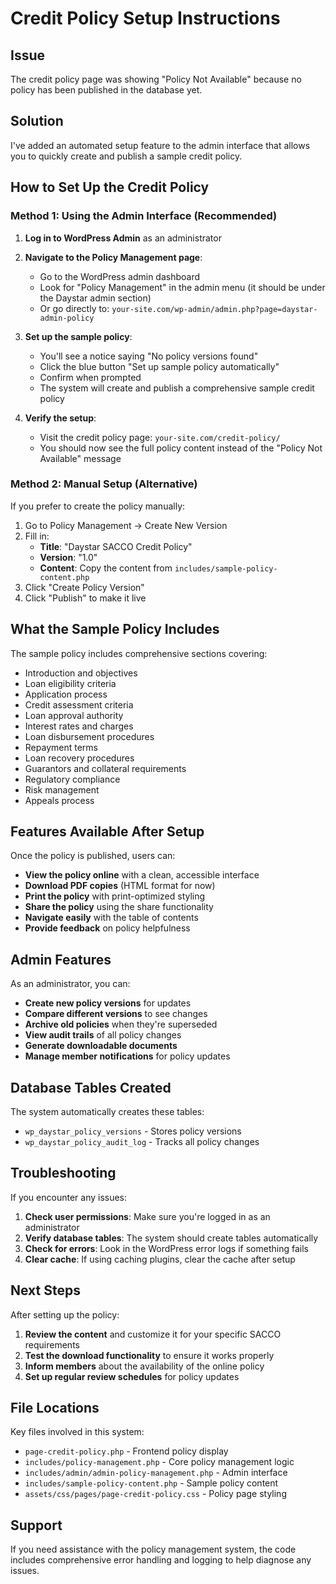 # Credit Policy Setup Instructions

## Issue
The credit policy page was showing "Policy Not Available" because no policy has been published in the database yet.

## Solution
I've added an automated setup feature to the admin interface that allows you to quickly create and publish a sample credit policy.

## How to Set Up the Credit Policy

### Method 1: Using the Admin Interface (Recommended)

1. **Log in to WordPress Admin** as an administrator
2. **Navigate to the Policy Management page**:
   - Go to the WordPress admin dashboard
   - Look for "Policy Management" in the admin menu (it should be under the Daystar admin section)
   - Or go directly to: `your-site.com/wp-admin/admin.php?page=daystar-admin-policy`

3. **Set up the sample policy**:
   - You'll see a notice saying "No policy versions found"
   - Click the blue button "Set up sample policy automatically"
   - Confirm when prompted
   - The system will create and publish a comprehensive sample credit policy

4. **Verify the setup**:
   - Visit the credit policy page: `your-site.com/credit-policy/`
   - You should now see the full policy content instead of the "Policy Not Available" message

### Method 2: Manual Setup (Alternative)

If you prefer to create the policy manually:

1. Go to Policy Management → Create New Version
2. Fill in:
   - **Title**: "Daystar SACCO Credit Policy"
   - **Version**: "1.0"
   - **Content**: Copy the content from `includes/sample-policy-content.php`
3. Click "Create Policy Version"
4. Click "Publish" to make it live

## What the Sample Policy Includes

The sample policy includes comprehensive sections covering:

- Introduction and objectives
- Loan eligibility criteria
- Application process
- Credit assessment criteria
- Loan approval authority
- Interest rates and charges
- Loan disbursement procedures
- Repayment terms
- Loan recovery procedures
- Guarantors and collateral requirements
- Regulatory compliance
- Risk management
- Appeals process

## Features Available After Setup

Once the policy is published, users can:

- **View the policy online** with a clean, accessible interface
- **Download PDF copies** (HTML format for now)
- **Print the policy** with print-optimized styling
- **Share the policy** using the share functionality
- **Navigate easily** with the table of contents
- **Provide feedback** on policy helpfulness

## Admin Features

As an administrator, you can:

- **Create new policy versions** for updates
- **Compare different versions** to see changes
- **Archive old policies** when they're superseded
- **View audit trails** of all policy changes
- **Generate downloadable documents**
- **Manage member notifications** for policy updates

## Database Tables Created

The system automatically creates these tables:
- `wp_daystar_policy_versions` - Stores policy versions
- `wp_daystar_policy_audit_log` - Tracks all policy changes

## Troubleshooting

If you encounter any issues:

1. **Check user permissions**: Make sure you're logged in as an administrator
2. **Verify database tables**: The system should create tables automatically
3. **Check for errors**: Look in the WordPress error logs if something fails
4. **Clear cache**: If using caching plugins, clear the cache after setup

## Next Steps

After setting up the policy:

1. **Review the content** and customize it for your specific SACCO requirements
2. **Test the download functionality** to ensure it works properly
3. **Inform members** about the availability of the online policy
4. **Set up regular review schedules** for policy updates

## File Locations

Key files involved in this system:
- `page-credit-policy.php` - Frontend policy display
- `includes/policy-management.php` - Core policy management logic
- `includes/admin/admin-policy-management.php` - Admin interface
- `includes/sample-policy-content.php` - Sample policy content
- `assets/css/pages/page-credit-policy.css` - Policy page styling

## Support

If you need assistance with the policy management system, the code includes comprehensive error handling and logging to help diagnose any issues.